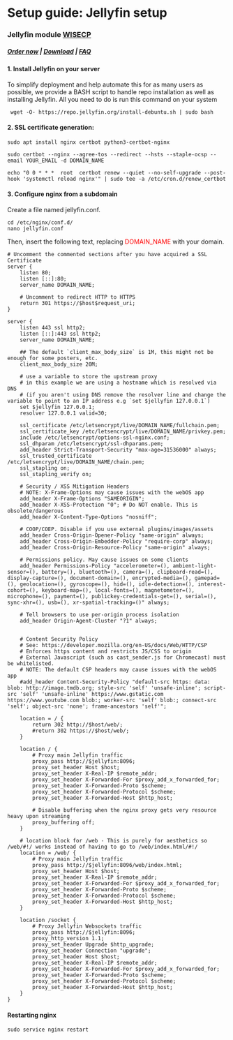 # Setup guide: Jellyfin setup

### Jellyfin module **[WISECP](https://puqcloud.com/link.php?id=78)** 

##### [Order now](https://puqcloud.com/index.php?rp=/store/wisecp-module-jellyfin) | [Download](https://download.puqcloud.com/WISECP/Product/PUQ_WISECP-Jellyfin/) | [FAQ](https://faq.puqcloud.com/)

#### 1. Install Jellyfin on your server

To simplify deployment and help automate this for as many users as possible, we provide a BASH script to handle repo installation as well as installing Jellyfin. All you need to do is run this command on your system

```
 wget -O- https://repo.jellyfin.org/install-debuntu.sh | sudo bash
```

#### 2. SSL certificate generation:

```
sudo apt install nginx certbot python3-certbot-nginx
```

```
sudo certbot --nginx --agree-tos --redirect --hsts --staple-ocsp --email YOUR_EMAIL -d DOMAIN_NAME
```

```
echo "0 0 * * *  root  certbot renew --quiet --no-self-upgrade --post-hook 'systemctl reload nginx'" | sudo tee -a /etc/cron.d/renew_certbot
```

#### 3. Configure nginx from a subdomain

Create a file named jellyfin.conf.

```
cd /etc/nginx/conf.d/
nano jellyfin.conf
```

Then, insert the following text, replacing <span style="color: #ff0000;">DOMAIN\_NAME</span> with your domain.

```Nginx
# Uncomment the commented sections after you have acquired a SSL Certificate
server {
	listen 80;
	listen [::]:80;
	server_name DOMAIN_NAME;

	# Uncomment to redirect HTTP to HTTPS
	return 301 https://$host$request_uri;
}

server {
	listen 443 ssl http2;
	listen [::]:443 ssl http2;
	server_name DOMAIN_NAME;

	## The default `client_max_body_size` is 1M, this might not be enough for some posters, etc.
	client_max_body_size 20M;

	# use a variable to store the upstream proxy
	# in this example we are using a hostname which is resolved via DNS
	# (if you aren't using DNS remove the resolver line and change the variable to point to an IP address e.g `set $jellyfin 127.0.0.1`)
	set $jellyfin 127.0.0.1;
	resolver 127.0.0.1 valid=30;

	ssl_certificate /etc/letsencrypt/live/DOMAIN_NAME/fullchain.pem;
	ssl_certificate_key /etc/letsencrypt/live/DOMAIN_NAME/privkey.pem;
	include /etc/letsencrypt/options-ssl-nginx.conf;
	ssl_dhparam /etc/letsencrypt/ssl-dhparams.pem;
	add_header Strict-Transport-Security "max-age=31536000" always;
	ssl_trusted_certificate /etc/letsencrypt/live/DOMAIN_NAME/chain.pem;
	ssl_stapling on;
	ssl_stapling_verify on;

	# Security / XSS Mitigation Headers
	# NOTE: X-Frame-Options may cause issues with the webOS app
	add_header X-Frame-Options "SAMEORIGIN";
	add_header X-XSS-Protection "0"; # Do NOT enable. This is obsolete/dangerous
	add_header X-Content-Type-Options "nosniff";

	# COOP/COEP. Disable if you use external plugins/images/assets
	add_header Cross-Origin-Opener-Policy "same-origin" always;
	add_header Cross-Origin-Embedder-Policy "require-corp" always;
	add_header Cross-Origin-Resource-Policy "same-origin" always;

	# Permissions policy. May cause issues on some clients
	add_header Permissions-Policy "accelerometer=(), ambient-light-sensor=(), battery=(), bluetooth=(), camera=(), clipboard-read=(), display-capture=(), document-domain=(), encrypted-media=(), gamepad=(), geolocation=(), gyroscope=(), hid=(), idle-detection=(), interest-cohort=(), keyboard-map=(), local-fonts=(), magnetometer=(), microphone=(), payment=(), publickey-credentials-get=(), serial=(), sync-xhr=(), usb=(), xr-spatial-tracking=()" always;

	# Tell browsers to use per-origin process isolation
	add_header Origin-Agent-Cluster "?1" always;


	# Content Security Policy
	# See: https://developer.mozilla.org/en-US/docs/Web/HTTP/CSP
	# Enforces https content and restricts JS/CSS to origin
	# External Javascript (such as cast_sender.js for Chromecast) must be whitelisted.
	# NOTE: The default CSP headers may cause issues with the webOS app
	#add_header Content-Security-Policy "default-src https: data: blob: http://image.tmdb.org; style-src 'self' 'unsafe-inline'; script-src 'self' 'unsafe-inline' https://www.gstatic.com https://www.youtube.com blob:; worker-src 'self' blob:; connect-src 'self'; object-src 'none'; frame-ancestors 'self'";

	location = / {
		return 302 http://$host/web/;
		#return 302 https://$host/web/;
	}

	location / {
		# Proxy main Jellyfin traffic
		proxy_pass http://$jellyfin:8096;
		proxy_set_header Host $host;
		proxy_set_header X-Real-IP $remote_addr;
		proxy_set_header X-Forwarded-For $proxy_add_x_forwarded_for;
		proxy_set_header X-Forwarded-Proto $scheme;
		proxy_set_header X-Forwarded-Protocol $scheme;
		proxy_set_header X-Forwarded-Host $http_host;

		# Disable buffering when the nginx proxy gets very resource heavy upon streaming
		proxy_buffering off;
	}

	# location block for /web - This is purely for aesthetics so /web/#!/ works instead of having to go to /web/index.html/#!/
	location = /web/ {
		# Proxy main Jellyfin traffic
		proxy_pass http://$jellyfin:8096/web/index.html;
		proxy_set_header Host $host;
		proxy_set_header X-Real-IP $remote_addr;
		proxy_set_header X-Forwarded-For $proxy_add_x_forwarded_for;
		proxy_set_header X-Forwarded-Proto $scheme;
		proxy_set_header X-Forwarded-Protocol $scheme;
		proxy_set_header X-Forwarded-Host $http_host;
	}

	location /socket {
		# Proxy Jellyfin Websockets traffic
		proxy_pass http://$jellyfin:8096;
		proxy_http_version 1.1;
		proxy_set_header Upgrade $http_upgrade;
		proxy_set_header Connection "upgrade";
		proxy_set_header Host $host;
		proxy_set_header X-Real-IP $remote_addr;
		proxy_set_header X-Forwarded-For $proxy_add_x_forwarded_for;
		proxy_set_header X-Forwarded-Proto $scheme;
		proxy_set_header X-Forwarded-Protocol $scheme;
		proxy_set_header X-Forwarded-Host $http_host;
	}
}
```

#### Restarting nginx

```
sudo service nginx restart
```